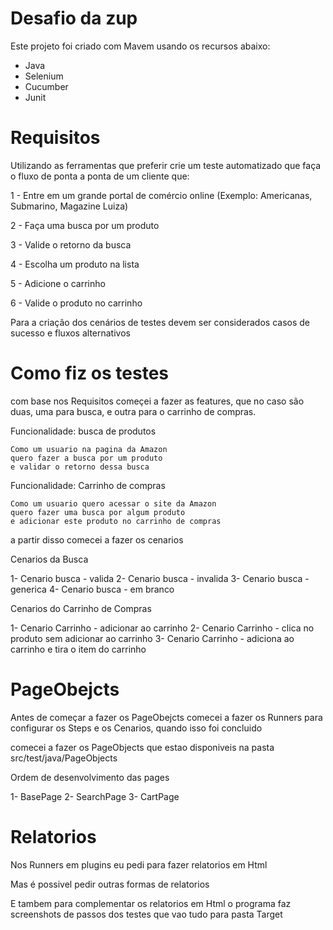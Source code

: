 # Desafio da zup 

Este projeto foi criado com Mavem usando os recursos abaixo:

 - Java 
 - Selenium 
 - Cucumber
 - Junit
 

# Requisitos

 Utilizando as ferramentas que preferir crie um teste automatizado que faça o fluxo de ponta a ponta de um cliente que:

1 - Entre em um grande portal de comércio online (Exemplo: Americanas, Submarino, Magazine Luiza)

2 - Faça uma busca por um produto

3 - Valide o retorno da busca

4 - Escolha um produto na lista

5 - Adicione o carrinho

6 - Valide o produto no carrinho

Para a criação dos cenários de testes devem ser considerados casos de sucesso e fluxos alternativos

# Como fiz os testes

com base nos Requisitos começei a fazer as features, que no caso são duas, uma para busca, e outra para o carrinho de compras.

Funcionalidade: busca de produtos
    
    Como um usuario na pagina da Amazon
    quero fazer a busca por um produto
    e validar o retorno dessa busca

Funcionalidade: Carrinho de compras

    Como um usuario quero acessar o site da Amazon
    quero fazer uma busca por algum produto
    e adicionar este produto no carrinho de compras

a partir disso comecei a fazer os cenarios

Cenarios da Busca

1- Cenario busca - valida
2- Cenario busca - invalida
3- Cenario busca - generica
4- Cenario busca - em branco

Cenarios do Carrinho de Compras

1- Cenario Carrinho - adicionar ao carrinho
2- Cenario Carrinho - clica no produto sem adicionar ao carrinho
3- Cenario Carrinho - adiciona ao carrinho e tira o item do carrinho

# PageObejcts 

Antes de começar a fazer os PageObejcts comecei a fazer os Runners 
para configurar os Steps e os Cenarios, quando isso foi concluido 

comecei a fazer os PageObjects que estao disponiveis na pasta src/test/java/PageObjects

Ordem de desenvolvimento das pages 

1- BasePage
2- SearchPage
3- CartPage

# Relatorios 

Nos Runners em plugins eu pedi para fazer relatorios em Html 

Mas é possivel pedir outras formas de relatorios

E tambem para complementar os relatorios em Html o programa faz screenshots de passos dos testes 
que vao tudo para pasta Target

